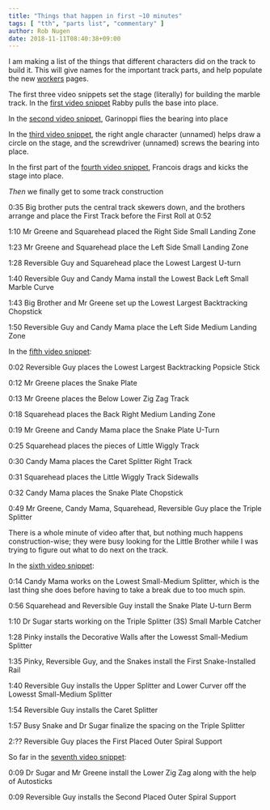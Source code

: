 ```yaml
---
title: "Things that happen in first ~10 minutes"
tags: [ "tth", "parts list", "commentary" ]
author: Rob Nugen
date: 2018-11-11T08:40:38+09:00
---
```


I am making a list of the things that
different characters did on the track to build it.  This will give
names for the important track parts, and help populate the new [workers](/workers)
pages.

The first three video snippets set the stage (literally) for building
the marble track.  In the [first
video snippet](https://www.youtube.com/watch?v=-KjsYc4Mb5g) Rabby
pulls the base into place.

In the [second video snippet](https://www.youtube.com/watch?v=DCbGVKKfqoE),
Garinoppi flies the bearing into place

In the
[third video snippet](https://www.youtube.com/watch?v=SVULwDx6hgY),
the right angle character (unnamed) helps draw a circle on the stage,
and the screwdriver (unnamed) screws the bearing into place.

In the first part of the
[fourth video snippet](https://www.youtube.com/watch?v=nLTq10c6FP8),
Francois drags and kicks the stage into place.

*Then* we finally get to some track construction

0:35 Big brother puts the central track skewers down, and the 
brothers arrange and place the First Track before the First Roll at 0:52

1:10 Mr Greene and Squarehead placed the Right Side Small Landing Zone

1:23 Mr Greene and Squarehead place the Left Side Small Landing Zone

1:28 Reversible Guy and Squarehead place the Lowest Largest U-turn

1:40 Reversible Guy and Candy Mama install the Lowest Back Left Small Marble Curve

1:43 Big Brother and Mr Greene set up the Lowest Largest Backtracking Chopstick

1:50 Reversible Guy and Candy Mama place the Left Side Medium Landing Zone

In the [fifth video snippet](https://www.youtube.com/watch?v=2bP7Irt5hHc):

0:02 Reversible Guy places the Lowest Largest Backtracking Popsicle Stick

0:12 Mr Greene places the Snake Plate

0:13 Mr Greene places the Below Lower Zig Zag Track

0:18 Squarehead places the Back Right Medium Landing Zone

0:19 Mr Greene and Candy Mama place the Snake Plate U-Turn

0:25 Squarehead places the pieces of Little Wiggly Track

0:30 Candy Mama places the Caret Splitter Right Track

0:31 Squarehead places the Little Wiggly Track Sidewalls

0:32 Candy Mama places the Snake Plate Chopstick

0:49 Mr Greene, Candy Mama, Squarehead, Reversible Guy place the Triple Splitter

There is a whole minute of video after that, but nothing much happens construction-wise; they were busy looking for the Little Brother while I was trying to figure out what to do next on the track.

In the [sixth video snippet](https://www.youtube.com/watch?v=-R1jgqAUz_c):

0:14 Candy Mama works on the Lowest Small-Medium Splitter, which is the last thing she does before having to take a break due to too much spin.

0:56 Squarehead and Reversible Guy install the Snake Plate U-turn Berm

1:10 Dr Sugar starts working on the Triple Splitter (3S) Small Marble Catcher

1:28 Pinky installs the Decorative Walls after the Lowesst Small-Medium Splitter

1:35 Pinky, Reversible Guy, and the Snakes install the First Snake-Installed Rail

1:40 Reversible Guy installs the Upper Splitter and Lower Curver off the Lowesst Small-Medium Splitter

1:54 Reversible Guy installs the Caret Splitter

1:57 Busy Snake and Dr Sugar finalize the spacing on the Triple Splitter

2:?? Reversible Guy places the First Placed Outer Spiral Support

So far in the [seventh video snippet](https://www.youtube.com/watch?v=ryMwPICAhC4):

0:09 Dr Sugar and Mr Greene install the Lower Zig Zag along with the help of Autosticks

0:09 Reversible Guy installs the Second Placed Outer Spiral Support